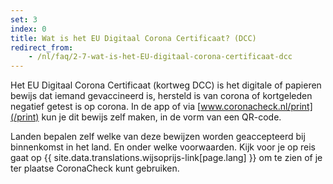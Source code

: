```yaml
---
set: 3
index: 0
title: Wat is het EU Digitaal Corona Certificaat? (DCC)
redirect_from:
    - /nl/faq/2-7-wat-is-het-EU-digitaal-corona-certificaat-dcc
---
```

Het EU Digitaal Corona Certificaat (kortweg DCC) is het digitale of papieren bewijs dat iemand gevaccineerd is, hersteld is van corona of kortgeleden negatief getest is op corona. In de app of via [www.coronacheck.nl/print](/print) kun je dit bewijs zelf maken, in de vorm van een QR-code.

Landen bepalen zelf welke van deze bewijzen worden geaccepteerd bij binnenkomst in het land. En onder welke voorwaarden. Kijk voor je op reis gaat op {{ site.data.translations.wijsoprijs-link[page.lang] }} om te zien of je ter plaatse CoronaCheck kunt gebruiken.
